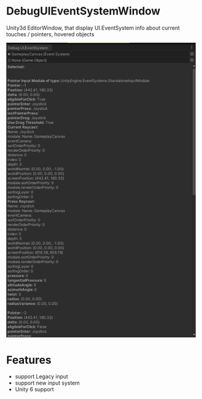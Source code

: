 # DebugUIEventSystemWindow
Unity3d EditorWindow, that display UI.EventSystem info about current touches / pointers, hovered objects

![](https://github.com/mitay-walle/DebugUIEventSystemWindow/blob/main/Inspector%20preview.png)

# Features
- support Legacy input
- support new input system
- Unity 6 support

